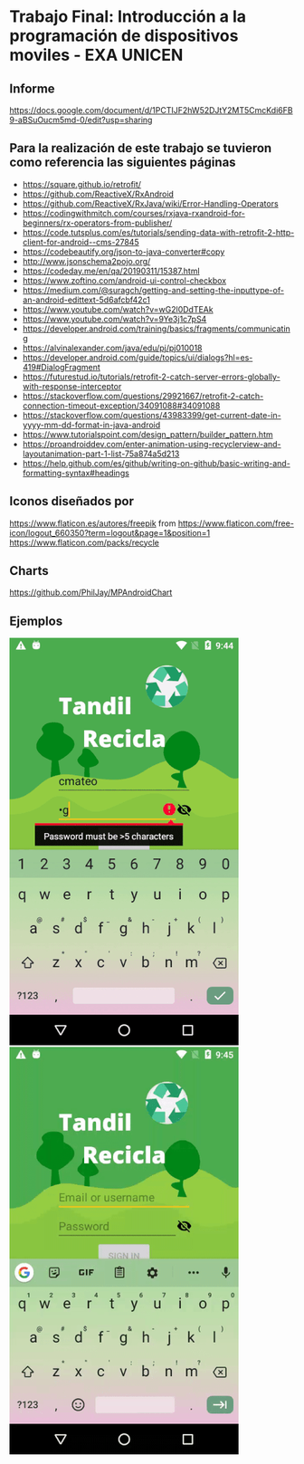 # Trabajo Final:  Introducción a la programación de dispositivos moviles - EXA UNICEN

## Informe

https://docs.google.com/document/d/1PCTIJF2hW52DJtY2MT5CmcKdi6FB9-aBSuOucm5md-0/edit?usp=sharing

## Para la realización de este trabajo se tuvieron como referencia las siguientes páginas 
- https://square.github.io/retrofit/
- https://github.com/ReactiveX/RxAndroid
- https://github.com/ReactiveX/RxJava/wiki/Error-Handling-Operators
- https://codingwithmitch.com/courses/rxjava-rxandroid-for-beginners/rx-operators-from-publisher/
- https://code.tutsplus.com/es/tutorials/sending-data-with-retrofit-2-http-client-for-android--cms-27845
- https://codebeautify.org/json-to-java-converter#copy
- http://www.jsonschema2pojo.org/
- https://codeday.me/en/qa/20190311/15387.html
- https://www.zoftino.com/android-ui-control-checkbox
- https://medium.com/@suragch/getting-and-setting-the-inputtype-of-an-android-edittext-5d6afcbf42c1
- https://www.youtube.com/watch?v=wG2l0DdTEAk
- https://www.youtube.com/watch?v=9Ye3j1c7pS4
- https://developer.android.com/training/basics/fragments/communicating
- https://alvinalexander.com/java/edu/pj/pj010018
- https://developer.android.com/guide/topics/ui/dialogs?hl=es-419#DialogFragment
- https://futurestud.io/tutorials/retrofit-2-catch-server-errors-globally-with-response-interceptor
- https://stackoverflow.com/questions/29921667/retrofit-2-catch-connection-timeout-exception/34091088#34091088
- https://stackoverflow.com/questions/43983399/get-current-date-in-yyyy-mm-dd-format-in-java-android
- https://www.tutorialspoint.com/design_pattern/builder_pattern.htm
- https://proandroiddev.com/enter-animation-using-recyclerview-and-layoutanimation-part-1-list-75a874a5d213
- https://help.github.com/es/github/writing-on-github/basic-writing-and-formatting-syntax#headings

## Iconos diseñados por 
https://www.flaticon.es/autores/freepik
from 
https://www.flaticon.com/free-icon/logout_660350?term=logout&page=1&position=1
https://www.flaticon.com/packs/recycle

## Charts
https://github.com/PhilJay/MPAndroidChart

## Ejemplos
![](gifs/ezgif.com-resize3.gif)
![](gifs/ezgif.com-video-to-gif2.gif)
